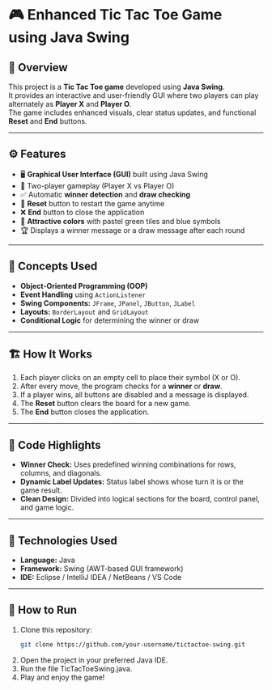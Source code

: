 # 🎮 Enhanced Tic Tac Toe Game using Java Swing

## 🧩 Overview
This project is a **Tic Tac Toe game** developed using **Java Swing**.  
It provides an interactive and user-friendly GUI where two players can play alternately as **Player X** and **Player O**.  
The game includes enhanced visuals, clear status updates, and functional **Reset** and **End** buttons.

---

## ⚙️ Features
- 🖥️ **Graphical User Interface (GUI)** built using Java Swing  
- 👥 Two-player gameplay (Player X vs Player O)  
- ✅ Automatic **winner detection** and **draw checking**  
- 🔁 **Reset** button to restart the game anytime  
- ❌ **End** button to close the application  
- 🌿 **Attractive colors** with pastel green tiles and blue symbols  
- 🏆 Displays a winner message or a draw message after each round  

---

## 🧠 Concepts Used
- **Object-Oriented Programming (OOP)**  
- **Event Handling** using `ActionListener`  
- **Swing Components:** `JFrame`, `JPanel`, `JButton`, `JLabel`  
- **Layouts:** `BorderLayout` and `GridLayout`  
- **Conditional Logic** for determining the winner or draw  

---

## 🏗️ How It Works
1. Each player clicks on an empty cell to place their symbol (X or O).  
2. After every move, the program checks for a **winner** or **draw**.  
3. If a player wins, all buttons are disabled and a message is displayed.  
4. The **Reset** button clears the board for a new game.  
5. The **End** button closes the application.  

---

## 🧾 Code Highlights
- **Winner Check:** Uses predefined winning combinations for rows, columns, and diagonals.  
- **Dynamic Label Updates:** Status label shows whose turn it is or the game result.  
- **Clean Design:** Divided into logical sections for the board, control panel, and game logic.  

---

## 🧰 Technologies Used
- **Language:** Java  
- **Framework:** Swing (AWT-based GUI framework)  
- **IDE:** Eclipse / IntelliJ IDEA / NetBeans / VS Code  

---

## 🚀 How to Run
1. Clone this repository:
   ```bash
   git clone https://github.com/your-username/tictactoe-swing.git
   ```
2. Open the project in your preferred Java IDE.
3. Run the file TicTacToeSwing.java.
4. Play and enjoy the game!

